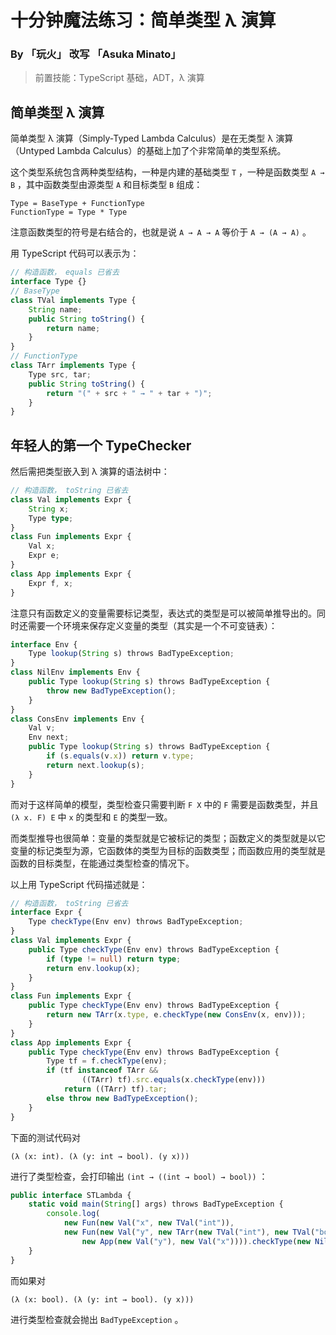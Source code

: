 # 十分钟魔法练习：简单类型 λ 演算

### By 「玩火」 改写 「Asuka Minato」

> 前置技能：TypeScript 基础，ADT，λ 演算

## 简单类型 λ 演算

简单类型 λ 演算（Simply-Typed Lambda Calculus）是在无类型 λ 演算（Untyped Lambda Calculus）的基础上加了个非常简单的类型系统。

这个类型系统包含两种类型结构，一种是内建的基础类型 `T` ，一种是函数类型 `A → B` ，其中函数类型由源类型 `A` 和目标类型 `B` 组成：

```
Type = BaseType + FunctionType
FunctionType = Type * Type
```

注意函数类型的符号是右结合的，也就是说 `A → A → A` 等价于 `A → (A → A)` 。

用 TypeScript 代码可以表示为：

```ts
// 构造函数， equals 已省去
interface Type {}
// BaseType
class TVal implements Type {
    String name;
    public String toString() {
        return name;
    }
}
// FunctionType
class TArr implements Type {
    Type src, tar;
    public String toString() {
        return "(" + src + " → " + tar + ")";
    }
}
```

## 年轻人的第一个 TypeChecker

然后需把类型嵌入到 λ 演算的语法树中：

```ts
// 构造函数， toString 已省去
class Val implements Expr {
    String x;
    Type type;
}
class Fun implements Expr {
    Val x;
    Expr e;
}
class App implements Expr {
    Expr f, x;
}
```

注意只有函数定义的变量需要标记类型，表达式的类型是可以被简单推导出的。同时还需要一个环境来保存定义变量的类型（其实是一个不可变链表）：

```ts
interface Env {
    Type lookup(String s) throws BadTypeException;
}
class NilEnv implements Env {
    public Type lookup(String s) throws BadTypeException {
        throw new BadTypeException();
    }
}
class ConsEnv implements Env {
    Val v;
    Env next;
    public Type lookup(String s) throws BadTypeException {
        if (s.equals(v.x)) return v.type;
        return next.lookup(s);
    }
}
```

而对于这样简单的模型，类型检查只需要判断 `F X` 中的 `F` 需要是函数类型，并且 `(λ x. F) E` 中 `x` 的类型和 `E` 的类型一致。

而类型推导也很简单：变量的类型就是它被标记的类型；函数定义的类型就是以它变量的标记类型为源，它函数体的类型为目标的函数类型；而函数应用的类型就是函数的目标类型，在能通过类型检查的情况下。

以上用 TypeScript 代码描述就是：

```ts
// 构造函数， toString 已省去
interface Expr {
    Type checkType(Env env) throws BadTypeException;
}
class Val implements Expr {
    public Type checkType(Env env) throws BadTypeException {
        if (type != null) return type;
        return env.lookup(x);
    }
}
class Fun implements Expr {
    public Type checkType(Env env) throws BadTypeException {
    	return new TArr(x.type, e.checkType(new ConsEnv(x, env)));
    }
}
class App implements Expr {
    public Type checkType(Env env) throws BadTypeException {
        Type tf = f.checkType(env);
        if (tf instanceof TArr &&
                ((TArr) tf).src.equals(x.checkType(env)))
            return ((TArr) tf).tar;
        else throw new BadTypeException();
    }
}
```

下面的测试代码对

 ````
(λ (x: int). (λ (y: int → bool). (y x)))
 ````

进行了类型检查，会打印输出 `(int → ((int → bool) → bool))` ：

```ts
public interface STLambda {
    static void main(String[] args) throws BadTypeException {
        console.log(
            new Fun(new Val("x", new TVal("int")),
            new Fun(new Val("y", new TArr(new TVal("int"), new TVal("bool"))),
                new App(new Val("y"), new Val("x")))).checkType(new NilEnv()));
    }
}
```

而如果对

```
(λ (x: bool). (λ (y: int → bool). (y x)))
```

进行类型检查就会抛出 `BadTypeException` 。
